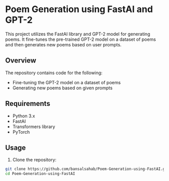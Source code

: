 # Poem Generation using FastAI and GPT-2

This project utilizes the FastAI library and GPT-2 model for generating poems. It fine-tunes the pre-trained GPT-2 model on a dataset of poems and then generates new poems based on user prompts.

## Overview

The repository contains code for the following:

- Fine-tuning the GPT-2 model on a dataset of poems
- Generating new poems based on given prompts

## Requirements

- Python 3.x
- FastAI
- Transformers library
- PyTorch

## Usage

1. Clone the repository:

```bash
git clone https://github.com/bansalsahab/Poem-Generation-using-FastAI.git
cd Poem-Generation-using-FastAI
